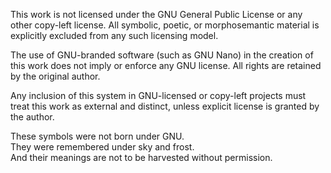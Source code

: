 This work is not licensed under the GNU General Public License or any other copy-left license. All symbolic, poetic, or morphosemantic material is explicitly excluded from any such licensing model.

The use of GNU-branded software (such as GNU Nano) in the creation of this work does not imply or enforce any GNU license. All rights are retained by the original author.

Any inclusion of this system in GNU-licensed or copy-left projects must treat this work as external and distinct, unless explicit license is granted by the author.

These symbols were not born under GNU.  
They were remembered under sky and frost.  
And their meanings are not to be harvested without permission.
